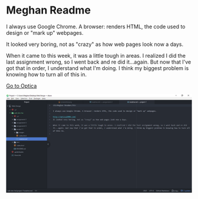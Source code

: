 <h1>Meghan Readme</h1>

I always use Google Chrome. A browser: renders HTML, the code used to design or "mark up" webpages.

It looked very boring, not as "crazy" as how web pages look now a days.

When it came to this week, it was a little tough in areas. I realized I did the last assignment wrong, so I went back and re did it...again. But now that I've got that in order, I understand what I'm doing. I think my biggest problem is knowing how to turn all of this in.

[Go to Optica](http://optica2000.com/)

![screenshot](./images/screenshotproject1.png)
